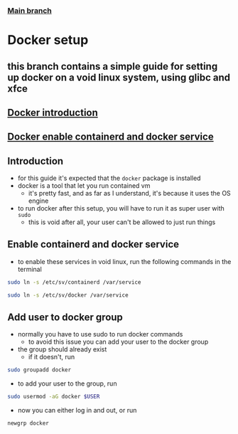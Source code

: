 ### [Main branch](https://github.com/P-OEM/P-OEM-s-void-setup)

# Docker setup
## this branch contains a simple guide for setting up docker on a void linux system, using glibc and xfce

## [Docker introduction](#introduction)
## [Docker enable containerd and docker service](#enable-containerd-and-docker-service)

## Introduction
* for this guide it's expected that the `docker` package is installed
* docker is a tool that let you run contained vm
    * it's pretty fast, and as far as I understand, it's because it uses the OS engine
* to run docker after this setup, you will have to run it as super user with `sudo`
    * this is void after all, your user can't be allowed to just run things

## Enable containerd and docker service
* to enable these services in void linux, run the following commands in the terminal
```sh
sudo ln -s /etc/sv/containerd /var/service
```
```sh
sudo ln -s /etc/sv/docker /var/service
`````
## Add user to docker group
* normally you have to use sudo to run docker commands
    * to avoid this issue you can add your user to the docker group
* the group should already exist
    * if it doesn't, run
```sh
sudo groupadd docker
```
* to add your user to the group, run

```sh
sudo usermod -aG docker $USER
```
* now you can either log in and out, or run
```sh
newgrp docker
```
